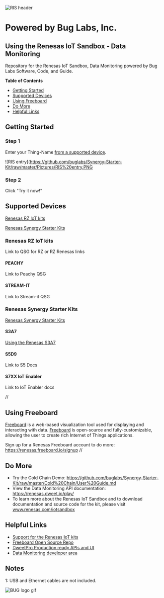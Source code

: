 ![RIS header](https://github.com/buglabs/Synergy-Starter-Kit/raw/master/Pictures/RIS%20header.PNG)

# Powered by Bug Labs, Inc. 
## Using the Renesas IoT Sandbox - Data Monitoring

Repository for the Renesas IoT Sandbox, Data Monitoring powered by Bug Labs Software, Code, and Guide.

**Table of Contents** 
- [Getting Started](#getting-started)
- [Supported Devices](#supported-devices)
- [Using Freeboard](#using-freeboard)
- [Do More](#do-more)
- [Helpful Links](#helpful-links)

## Getting Started

### Step 1 

Enter your Thing-Name [from a supported device](#compatible-devices).

![RIS entry](https://github.com/buglabs/Synergy-Starter-Kit/raw/master/Pictures/RIS%20entry.PNG

### Step 2 

Click "Try it now!"

## Supported Devices

[Renesas RZ IoT kits](*renesas-rz-iot-kits)

[Renesas Synergy Starter Kits](*renesas-synergy-starter-kit)

### Renesas RZ IoT kits

Link to QSG for RZ or RZ Renesas links 

#### PEACHY

Link to Peachy QSG

#### STREAM-IT

Link to Stream-it QSG

### Renesas Synergy Starter Kits

[Renesas Synergy Starter Kits](https://github.com/buglabs/Synergy-Starter-Kit)

#### S3A7

[Using the Renesas S3A7](https://github.com/buglabs/Synergy-Starter-Kit/raw/master/S3A7/readme.md)

#### S5D9

Link to S5 Docs

#### S7XX IoT Enabler

Link to IoT Enabler docs

//
## Using Freeboard

[Freeboard](https://freeboard.io) is a web-based visualization tool used for displaying and interacting with data. [Freeboard](https://freeboard.io) is open-source and fully-customizable, allowing the user to create rich Internet of Things applications.

Sign up for a Renesas Freeboard account to do more:
https://renesas.freeboard.io/signup
//


## Do More

* Try the Cold Chain Demo: https://github.com/buglabs/Synergy-Starter-Kit/raw/master/Cold%20Chain/User%20Guide.md
* View the Data Monitoring API documentation: https://renesas.dweet.io/play/
* To learn more about the Renesas IoT Sandbox and to download documentation and source code for the kit, please visit www.renesas.com/iotsandbox

## Helpful Links

* [Support for the Renesas IoT kits](http://renesasrulz.com/iot/)
* [Freeboard Open Source Repo](https://github.com/Freeboard/freeboard)
* [DweetPro Production ready APIs and UI](https://dweetpro.io)
* [Data Monitoring developer area](https://renesas.dweet.io/) 


## Notes

<a name="myfootnote1">1</a>: USB and Ethernet cables are not included.


![BUG logo gif](https://github.com/buglabs/Synergy-Starter-Kit/raw/master/Pictures/BUG_logo_gif.gif)
